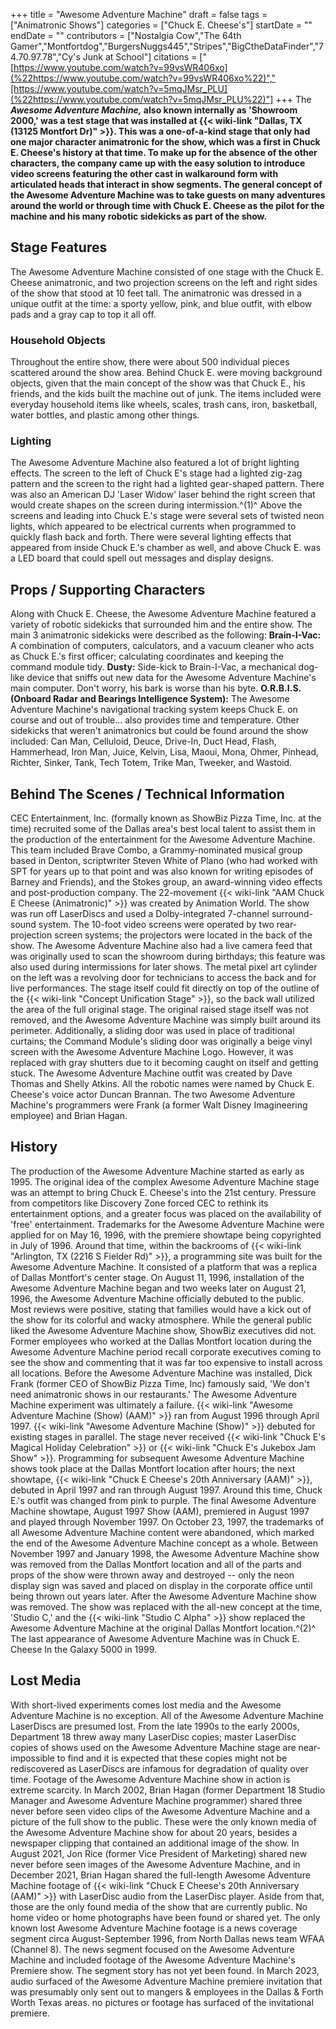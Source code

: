 +++
title = "Awesome Adventure Machine"
draft = false
tags = ["Animatronic Shows"]
categories = ["Chuck E. Cheese's"]
startDate = ""
endDate = ""
contributors = ["Nostalgia Cow","The 64th Gamer","Montfortdog","BurgersNuggs445","Stripes","BigCtheDataFinder","74.70.97.78","Cy's Junk at School"]
citations = ["[https://www.youtube.com/watch?v=99vsWR406xo](%22https://www.youtube.com/watch?v=99vsWR406xo%22)","[https://www.youtube.com/watch?v=5mqJMsr_PLU](%22https://www.youtube.com/watch?v=5mqJMsr_PLU%22)"]
+++
The ***Awesome Adventure Machine,* also known internally as 'Showroom 2000,' was a test stage that was installed at {{< wiki-link "Dallas, TX (13125 Montfort Dr)" >}}.
This was a one-of-a-kind stage that only had one major character animatronic for the show, which was a first in Chuck E. Cheese's history at that time. To make up for the absence of the other characters, the company came up with the easy solution to introduce video screens featuring the other cast in walkaround form with articulated heads that interact in show segments.
The general concept of the Awesome Adventure Machine was to take guests on many adventures around the world or through time with Chuck E. Cheese as the pilot for the machine and his many robotic sidekicks as part of the show.**

## Stage Features

The Awesome Adventure Machine consisted of one stage with the Chuck E. Cheese animatronic, and two projection screens on the left and right sides of the show that stood at 10 feet tall. The animatronic was dressed in a unique outfit at the time: a sporty yellow, pink, and blue outfit, with elbow pads and a gray cap to top it all off.

### Household Objects

Throughout the entire show, there were about 500 individual pieces scattered around the show area. Behind Chuck E. were moving background objects, given that the main concept of the show was that Chuck E., his friends, and the kids built the machine out of junk. The items included were everyday household items like wheels, scales, trash cans, iron, basketball, water bottles, and plastic among other things.

### Lighting

The Awesome Adventure Machine also featured a lot of bright lighting effects. The screen to the left of Chuck E's stage had a lighted zig-zag pattern and the screen to the right had a lighted gear-shaped pattern. There was also an American DJ 'Laser Widow' laser behind the right screen that would create shapes on the screen during intermission.^(1)^ Above the screens and leading into Chuck E.'s stage were several sets of twisted neon lights, which appeared to be electrical currents when programmed to quickly flash back and forth.
There were several lighting effects that appeared from inside Chuck E.'s chamber as well, and above Chuck E. was a LED board that could spell out messages and display designs.

## Props / Supporting Characters

Along with Chuck E. Cheese, the Awesome Adventure Machine featured a variety of robotic sidekicks that surrounded him and the entire show. The main 3 animatronic sidekicks were described as the following:
**Brain-I-Vac:** A combination of computers, calculators, and a vacuum cleaner who acts as Chuck E.'s first officer; calculating coordinates and keeping the command module tidy.
**Dusty:** Side-kick to Brain-I-Vac, a mechanical dog-like device that sniffs out new data for the Awesome Adventure Machine's main computer. Don't worry, his bark is worse than his byte.
**O.R.B.I.S. (Onboard Radar and Bearings Intelligence System):** The Awesome Adventure Machine's navigational tracking system keeps Chuck E. on course and out of trouble... also provides time and temperature.
Other sidekicks that weren't animatronics but could be found around the show included: Can Man, Celluloid, Deuce, Drive-In, Duct Head, Flash, Hammerhead, Iron Man, Juice, Kelvin, Lisa, Maoui, Mona, Ohmer, Pinhead, Richter, Sinker, Tank, Tech Totem, Trike Man, Tweeker, and Wastoid.

## Behind The Scenes / Technical Information

CEC Entertainment, Inc. (formally known as ShowBiz Pizza Time, Inc. at the time) recruited some of the Dallas area's best local talent to assist them in the production of the entertainment for the Awesome Adventure Machine. This team included Brave Combo, a Grammy-nominated musical group based in Denton, scriptwriter Steven White of Plano (who had worked with SPT for years up to that point and was also known for writing episodes of Barney and Friends), and the Stokes group, an award-winning video effects and post-production company. The 22-movement {{< wiki-link "AAM Chuck E Cheese (Animatronic)" >}} was created by Animation World.
The show was run off LaserDiscs and used a Dolby-integrated 7-channel surround-sound system. The 10-foot video screens were operated by two rear-projection screen systems; the projectors were located in the back of the show. The Awesome Adventure Machine also had a live camera feed that was originally used to scan the showroom during birthdays; this feature was also used during intermissions for later shows.
The metal pixel art cylinder on the left was a revolving door for technicians to access the back and for live performances. The stage itself could fit directly on top of the outline of the {{< wiki-link "Concept Unification Stage" >}}, so the back wall utilized the area of the full original stage. The original raised stage itself was not removed, and the Awesome Adventure Machine was simply built around its perimeter.
Additionally, a sliding door was used in place of traditional curtains; the Command Module's sliding door was originally a beige vinyl screen with the Awesome Adventure Machine Logo. However, it was replaced with gray shutters due to it becoming caught on itself and getting stuck.
The Awesome Adventure Machine outfit was created by Dave Thomas and Shelly Atkins. All the robotic names were named by Chuck E. Cheese's voice actor Duncan Brannan. The two Awesome Adventure Machine's programmers were Frank (a former Walt Disney Imagineering employee) and Brian Hagan.

## History

The production of the Awesome Adventure Machine started as early as 1995. The original idea of the complex Awesome Adventure Machine stage was an attempt to bring Chuck E. Cheese's into the 21st century. Pressure from competitors like Discovery Zone forced CEC to rethink its entertainment options, and a greater focus was placed on the availability of 'free' entertainment. Trademarks for the Awesome Adventure Machine were applied for on May 16, 1996, with the premiere showtape being copyrighted in July of 1996. Around that time, within the backrooms of {{< wiki-link "Arlington, TX (2216 S Fielder Rd)" >}}, a programming site was built for the Awesome Adventure Machine. It consisted of a platform that was a replica of Dallas Montfort's center stage.
On August 11, 1996, installation of the Awesome Adventure Machine began and two weeks later on August 21, 1996, the Awesome Adventure Machine officially debuted to the public. Most reviews were positive, stating that families would have a kick out of the show for its colorful and wacky atmosphere.
While the general public liked the Awesome Adventure Machine show, ShowBiz executives did not. Former employees who worked at the Dallas Montfort location during the Awesome Adventure Machine period recall corporate executives coming to see the show and commenting that it was far too expensive to install across all locations. Before the Awesome Adventure Machine was installed, Dick Frank (former CEO of ShowBiz Pizza Time, Inc) famously said, 'We don't need animatronic shows in our restaurants.' The Awesome Adventure Machine experiment was ultimately a failure.
{{< wiki-link "Awesome Adventure Machine (Show) (AAM)" >}} ran from August 1996 through April 1997. {{< wiki-link "Awesome Adventure Machine (Show)" >}} debuted for existing stages in parallel. The stage never received {{< wiki-link "Chuck E's Magical Holiday Celebration" >}} or {{< wiki-link "Chuck E's Jukebox Jam Show" >}}. Programming for subsequent Awesome Adventure Machine shows took place at the Dallas Montfort location after hours; the next showtape, {{< wiki-link "Chuck E Cheese's 20th Anniversary (AAM)" >}}, debuted in April 1997 and ran through August 1997. Around this time, Chuck E.'s outfit was changed from pink to purple. The final Awesome Adventure Machine showtape, August 1997 Show (AAM), premiered in August 1997 and played through November 1997.
On October 23, 1997, the trademarks of all Awesome Adventure Machine content were abandoned, which marked the end of the Awesome Adventure Machine concept as a whole. Between November 1997 and January 1998, the Awesome Adventure Machine show was removed from the Dallas Montfort location and all of the parts and props of the show were thrown away and destroyed -- only the neon display sign was saved and placed on display in the corporate office until being thrown out years later.
After the Awesome Adventure Machine show was removed. The show was replaced with the all-new concept at the time, 'Studio C,' and the {{< wiki-link "Studio C Alpha" >}} show replaced the Awesome Adventure Machine at the original Dallas Montfort location.^(2)^ The last appearance of Awesome Adventure Machine was in Chuck E. Cheese In the Galaxy 5000 in 1999.

## Lost Media

With short-lived experiments comes lost media and the Awesome Adventure Machine is no exception. All of the Awesome Adventure Machine LaserDiscs are presumed lost. From the late 1990s to the early 2000s, Department 18 threw away many LaserDisc copies; master LaserDisc copies of shows used on the Awesome Adventure Machine stage are near-impossible to find and it is expected that these copies might not be rediscovered as LaserDiscs are infamous for degradation of quality over time.
Footage of the Awesome Adventure Machine show in action is extreme scarcity. In March 2002, Brian Hagan (former Department 18 Studio Manager and Awesome Adventure Machine programmer) shared three never before seen video clips of the Awesome Adventure Machine and a picture of the full show to the public. These were the only known media of the Awesome Adventure Machine show for about 20 years, besides a newspaper clipping that contained an additional image of the show.
In August 2021, Jon Rice (former Vice President of Marketing) shared new never before seen images of the Awesome Adventure Machine, and in December 2021, Brian Hagan shared the full-length Awesome Adventure Machine footage of {{< wiki-link "Chuck E Cheese's 20th Anniversary (AAM)" >}} with LaserDisc audio from the LaserDisc player. Aside from that, those are the only found media of the show that are currently public.
No home video or home photographs have been found or shared yet. The only known lost Awesome Adventure Machine footage is a news coverage segment circa August-September 1996, from North Dallas news team WFAA (Channel 8). The news segment focused on the Awesome Adventure Machine and included footage of the Awesome Adventure Machine's Premiere show. The segment story has not yet been found.
In March 2023, audio surfaced of the Awesome Adventure Machine premiere invitation that was presumably only sent out to mangers & employees in the Dallas & Forth Worth Texas areas. no pictures or footage has surfaced of the invitational premiere.
